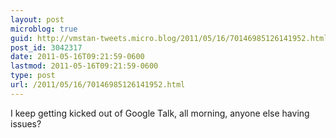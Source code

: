 ```yaml
---
layout: post
microblog: true
guid: http://vmstan-tweets.micro.blog/2011/05/16/70146985126141952.html
post_id: 3042317
date: 2011-05-16T09:21:59-0600
lastmod: 2011-05-16T09:21:59-0600
type: post
url: /2011/05/16/70146985126141952.html
---
```

I keep getting kicked out of Google Talk, all morning, anyone else having issues?
